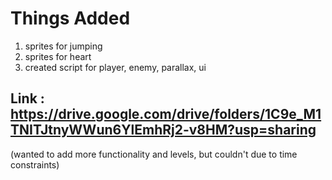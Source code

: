 # Things Added
1. sprites for jumping
2. sprites for heart
3. created script for player, enemy, parallax, ui
## Link : https://drive.google.com/drive/folders/1C9e_M1TNITJtnyWWun6YlEmhRj2-v8HM?usp=sharing
(wanted to add more functionality and levels, but couldn't due to time constraints)
